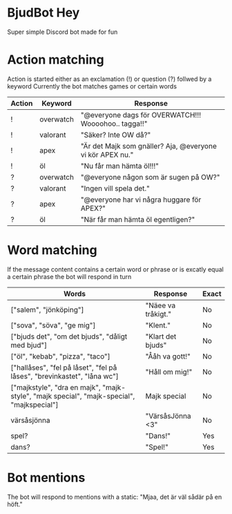 # BjudBot Hey

Super simple Discord bot made for fun

# Action matching

Action is started either as an exclamation (!) or question (?) follwed by a keyword
Currently the bot matches games or certain words

| Action | Keyword   | Response                                                  |
| ------ | --------- | --------------------------------------------------------- |
| !      | overwatch | "@everyone dags för OVERWATCH!!! Woooohoo.. tagga!!"      |
| !      | valorant  | "Säker? Inte OW då?"                                      |
| !      | apex      | "Är det Majk som gnäller? Aja, @everyone vi kör APEX nu." |
| !      | öl        | "Nu får man hämta öl!!!"                                  |
| ?      | overwatch | "@everyone någon som är sugen på OW?"                     |
| ?      | valorant  | "Ingen vill spela det."                                   |
| ?      | apex      | "@everyone har vi några huggare för APEX?"                |
| ?      | öl        | "När får man hämta öl egentligen?"                        |

# Word matching

If the message content contains a certain word or phrase or is excatly equal a certain phrase the bot will respond in turn

| Words                                                                                     | Response           | Exact |
| ----------------------------------------------------------------------------------------- | ------------------ | ----- |
| ["salem", "jönköping"]                                                                    | "Näee va tråkigt." | No    |
| ["sova", "söva", "ge mig"]                                                                | "Klent."           | No    |
| ["bjuds det", "om det bjuds", "dåligt med bjud"]                                          | "Klart det bjuds"  | No    |
| ["öl", "kebab", "pizza", "taco"]                                                          | "Ååh va gott!"     | No    |
| ["hallåses", "fel på låset", "fel på låses", "brevinkastet", "låna wc"]                   | "Håll om mig!"     | No    |
| ["majkstyle", "dra en majk", "majk-style", "majk special", "majk-special", "majkspecial"] | Majk special       | No    |
| värsåsjönna                                                                               | "VärsåsJönna <3"   | No    |
| spel?                                                                                     | "Dans!"            | Yes   |
| dans?                                                                                     | "Spel!"            | Yes   |

# Bot mentions

The bot will respond to mentions with a static: "Mjaa, det är väl sådär på en höft."
